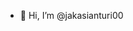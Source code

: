 - 👋 Hi, I’m @jakasianturi00

<!---
jakasianturi00/jakasianturi00 is a ✨ special ✨ repository because its `README.md` (this file) appears on your GitHub profile.
You can click the Preview link to take a look at your changes.
--->
